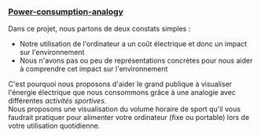 ### [Power-consumption-analogy](https://jbguimbaud.github.io/Power-consumption-analogy/)

Dans ce projet, nous partons de deux constats simples :
* Notre utilisation de l'ordinateur a un coût électrique et donc un impact sur l'environnement
* Nous n'avons pas ou peu de représentations concrètes pour nous aider à comprendre cet impact sur l'environnement
 
C'est pourquoi nous proposons d'aider le grand publique à visualiser l'énergie électrique que nous consommons grâce à une analogie avec différentes *activités sportives*.  
Nous proposons une visualisation du volume horaire de sport qu'il vous faudrait pratiquer pour alimenter votre ordinateur (fixe ou portable) lors de votre utilisation quotidienne.  